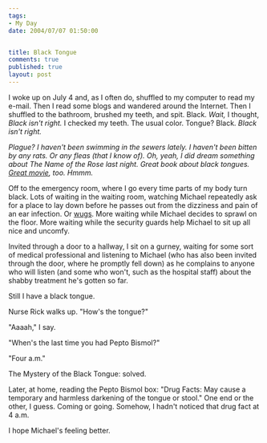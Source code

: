 ```yaml
--- 
tags:
- My Day
date: 2004/07/07 01:50:00


title: Black Tongue
comments: true
published: true
layout: post
---
```


<p> I woke up on July 4 and, as I often do, shuffled to my computer to read my e-mail.  Then I read some blogs and wandered around the Internet.  Then I shuffled to the bathroom, brushed my teeth, and spit.  Black.  <em>Wait,</em> I thought, <em>Black isn't right.</em>  I checked my teeth.  The usual color.  Tongue?  Black.  <em>Black isn't right.</em>
</p>
<p>
<em>Plague?  I haven't been swimming in the sewers lately.  I haven't been bitten by any rats.  Or any fleas (that I know of).  Oh, yeah, I did dream something about <em>The Name of the Rose</em> last night.  Great book about black tongues. <a href="http://www.amazon.com/exec/obidos/ASIN/B0001Z37IG/dalehemer-20">Great movie</a>, too.  Hmmm.</em>
</p>
<p> Off to the emergency room, where I go every time parts of my body turn black.  Lots of waiting in the waiting room, watching Michael repeatedly ask for a place to lay down before he passes out from the dizziness and pain of an ear infection.  Or <a href="http://www.dale.emery.name/trot/2003/05/wugs.html">wugs</a>.  More waiting while Michael decides to sprawl on the floor.  More waiting while the security guards help Michael to sit up all nice and uncomfy. </p>
<p> Invited through a door to a hallway, I sit on a gurney, waiting for some sort of medical professional and listening to Michael (who has also been invited through the door, where he promptly fell down) as he complains to anyone who will listen (and some who won't, such as the hospital staff) about the shabby treatment he's gotten so far. </p>
<p> Still I have a black tongue. </p>
<p> Nurse Rick walks up.  "How's the tongue?" </p>
<p> "Aaaah," I say. </p>
<p> "When's the last time you had Pepto Bismol?" </p>
<p> "Four a.m." </p>
<p> The Mystery of the Black Tongue: solved. </p>
<p> Later, at home, reading the Pepto Bismol box:  "Drug Facts:  May cause a temporary and harmless darkening of the tongue or stool."  One end or the other, I guess.  Coming or going.  Somehow, I hadn't noticed that drug fact at 4 a.m. </p>
<p> I hope Michael's feeling better. </p>
